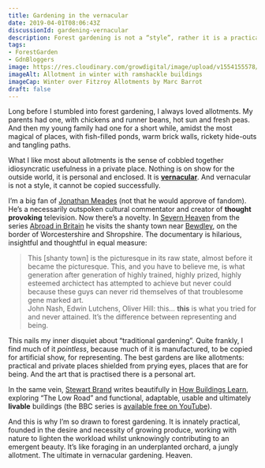 ```yaml
---
title: Gardening in the vernacular
date: 2019-04-01T08:06:43Z
discussionId: gardening-vernacular
description: Forest gardening is not a “style”, rather it is a practical and considerate way of gardening, and its beauty is drawn from necessity. It is the ultimate in vernacular gardening.
tags: 
- ForestGarden
- GdnBloggers
image: https://res.cloudinary.com/growdigital/image/upload/v1554155578/allotment-46711013841.jpg
imageAlt: Allotment in winter with ramshackle buildings
imageCap: Winter over Fitzroy Allotments by Marc Barrot
draft: false
---
```


Long before I stumbled into forest gardening, I always loved allotments. My parents had one, with chickens and runner beans, hot sun and fresh peas. And then my young family had one for a short while, amidst the most magical of places, with fish-filled ponds, warm brick walls, rickety hide-outs and tangling paths. 

What I like most about allotments is the sense of cobbled together idiosyncratic usefulness in a private place. Nothing is on show for the outside world, it is personal and enclosed. It is **[vernacular](https://en.oxforddictionaries.com/definition/us/vernacular)**. And vernacular is not a style, it cannot be copied successfully.

I’m a big fan of [Jonathan Meades](http://jonathanmeades.co.uk) (not that he would approve of fandom). He’s a necessarily outspoken cultural commentator and creator of **thought provoking** television. Now there’s a novelty. In [Severn Heaven](http://meadesshrine.blogspot.com/1990/01/aib.html) from the series [Abroad in Britain](http://jonathanmeades.co.uk/television.html) he visits the shanty town near [Bewdley](https://en.wikipedia.org/wiki/Bewdley), on the border of Worcestershire and Shropshire. The documentary is hilarious, insightful and thoughtful in equal measure:

> This [shanty town] is the picturesque in its raw state, almost before it became the picturesque. This, and you have to believe me, is what generation after generation of highly trained, highly prized, highly esteemed archictect has attempted to achieve but never could because these guys can never rid themselves of that troublesome gene marked art.  
> John Nash, Edwin Lutchens, Oliver Hill: this… **this** is what you tried for and never attained. It’s the difference between representing and being.

This nails my inner disquiet about “traditional gardening”. Quite frankly, I find much of it _pointless_, because much of it is manufactured, to be copied for artificial show, for representing. The best gardens are like allotments: practical and private places shielded from prying eyes, places that are for being. And the art that is practised there is a personal art.

In the same vein, [Stewart Brand](https://en.wikipedia.org/wiki/Stewart_Brand) writes beautifully in [How Buildings Learn](https://en.wikipedia.org/wiki/How_Buildings_Learn), exploring “The Low Road” and functional, adaptable, usable and ultimately **livable** buildings (the BBC series is [available free on YouTube](https://www.youtube.com/watch?v=AvEqfg2sIH0)).

And this is why I’m so drawn to forest gardening. It is innately practical, founded in the desire and necessity of growing produce, working with nature to lighten the workload whilst unknowingly contributing to an emergent beauty. It’s like foraging in an underplanted orchard, a jungly allotment. The ultimate in vernacular gardening. Heaven.
